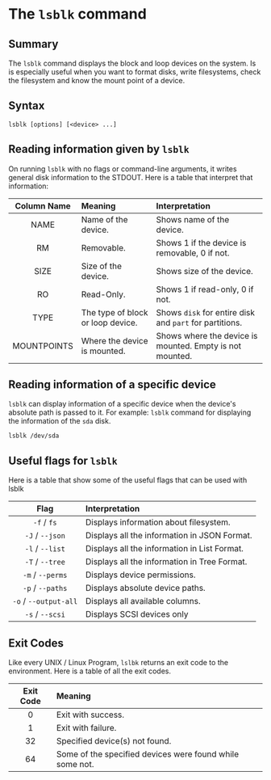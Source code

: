 # The ``lsblk`` command

## Summary
The ``lsblk`` command displays the block and loop devices on the system. Is is especially useful when you want to format disks, write filesystems, check the filesystem and know the mount point of a device.

## Syntax
```
lsblk [options] [<device> ...]
```

## Reading information given by ``lsblk``
On running ``lsblk`` with no flags or command-line arguments, it writes general disk information to the STDOUT.
Here is a table that interpret that information:

| Column Name | Meaning                           | Interpretation                                              |
|:-----------:|:----------------------------------|:------------------------------------------------------------|
| NAME        | Name of the device.               | Shows name of the device.                                   |
| RM          | Removable.                        | Shows 1 if the device is removable, 0 if not.               |
| SIZE        | Size of the device.               | Shows size of the device.                                   |
| RO          | Read-Only.                        | Shows 1 if read-only, 0 if not.                             |
| TYPE        | The type of block or loop device. | Shows ``disk`` for entire disk and ``part`` for partitions. |
| MOUNTPOINTS | Where the device is mounted.      | Shows where the device is mounted. Empty is not mounted.    |

## Reading information of a specific device
``lsblk`` can display information of a specific device when the device's absolute path is passed to it.
For example: ``lsblk`` command for displaying the information of the ``sda`` disk.
```
lsblk /dev/sda
```

## Useful flags for ``lsblk``
Here is a table that show some of the useful flags that can be used with lsblk

| Flag                      | Interpretation                               |
|:-------------------------:|:---------------------------------------------|
| ``-f`` / ``fs``           | Displays information about filesystem.       |
| ``-J`` / ``--json``       | Displays all the information in JSON Format. |
| ``-l`` / ``--list``       | Displays all the information in List Format. |
| ``-T`` / ``--tree``       | Displays all the information in Tree Format. |
| ``-m`` / ``--perms``      | Displays device permissions.                 |
| ``-p`` / ``--paths``      | Displays absolute device paths.              |
| ``-o`` / ``--output-all`` | Displays all available columns.              |
| ``-s`` / ``--scsi``       | Displays SCSI devices only                   |

## Exit Codes
Like every UNIX / Linux Program, ``lslbk`` returns an exit code to the environment.
Here is a table of all the exit codes.

| Exit Code | Meaning                                                    |
|:---------:|:-----------------------------------------------------------|
| 0         | Exit with success.                                         |
| 1         | Exit with failure.                                         |
| 32        | Specified device(s) not found.                             |
| 64        | Some of the specified devices were found while some not.   |

